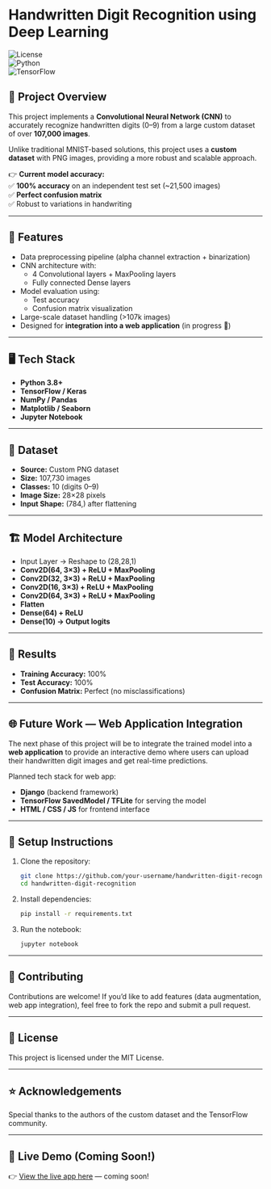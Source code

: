 # Handwritten Digit Recognition using Deep Learning

![License](https://img.shields.io/badge/license-MIT-blue.svg)  
![Python](https://img.shields.io/badge/Python-3.8%2B-blue)  
![TensorFlow](https://img.shields.io/badge/TensorFlow-2.x-orange)

## 📌 Project Overview

This project implements a **Convolutional Neural Network (CNN)** to accurately recognize handwritten digits (0–9) from a large custom dataset of over **107,000 images**.

Unlike traditional MNIST-based solutions, this project uses a **custom dataset** with PNG images, providing a more robust and scalable approach.

👉 **Current model accuracy:**  
✅ **100% accuracy** on an independent test set (~21,500 images)  
✅ **Perfect confusion matrix**  
✅ Robust to variations in handwriting

---

## 🚀 Features

- Data preprocessing pipeline (alpha channel extraction + binarization)
- CNN architecture with:
  - 4 Convolutional layers + MaxPooling layers
  - Fully connected Dense layers
- Model evaluation using:
  - Test accuracy
  - Confusion matrix visualization
- Large-scale dataset handling (>107k images)
- Designed for **integration into a web application** (in progress 🚧)

---

## 🖥️ Tech Stack

- **Python 3.8+**
- **TensorFlow / Keras**
- **NumPy / Pandas**
- **Matplotlib / Seaborn**
- **Jupyter Notebook**

---

## 📂 Dataset

- **Source:** Custom PNG dataset  
- **Size:** 107,730 images  
- **Classes:** 10 (digits 0–9)  
- **Image Size:** 28×28 pixels  
- **Input Shape:** (784,) after flattening

---

## 🏗️ Model Architecture

- Input Layer → Reshape to (28,28,1)
- **Conv2D(64, 3×3) + ReLU + MaxPooling**
- **Conv2D(32, 3×3) + ReLU + MaxPooling**
- **Conv2D(16, 3×3) + ReLU + MaxPooling**
- **Conv2D(64, 3×3) + ReLU + MaxPooling**
- **Flatten**
- **Dense(64) + ReLU**
- **Dense(10) → Output logits**

---

## 📝 Results

- **Training Accuracy:** 100%
- **Test Accuracy:** 100%
- **Confusion Matrix:** Perfect (no misclassifications)

---

## 🌐 Future Work — Web Application Integration

The next phase of this project will be to integrate the trained model into a **web application** to provide an interactive demo where users can upload their handwritten digit images and get real-time predictions.

Planned tech stack for web app:

- **Django** (backend framework)
- **TensorFlow SavedModel / TFLite** for serving the model
- **HTML / CSS / JS** for frontend interface

---

## 🔧 Setup Instructions

1. Clone the repository:
    ```bash
    git clone https://github.com/your-username/handwritten-digit-recognition.git
    cd handwritten-digit-recognition
    ```

2. Install dependencies:
    ```bash
    pip install -r requirements.txt
    ```

3. Run the notebook:
    ```bash
    jupyter notebook
    ```

---

## 🤝 Contributing

Contributions are welcome! If you’d like to add features (data augmentation, web app integration), feel free to fork the repo and submit a pull request.

---

## 📄 License

This project is licensed under the MIT License.

---

## ⭐ Acknowledgements

Special thanks to the authors of the custom dataset and the TensorFlow community.

---

## 🚀 Live Demo (Coming Soon!)

👉 [View the live app here](#) — coming soon!
